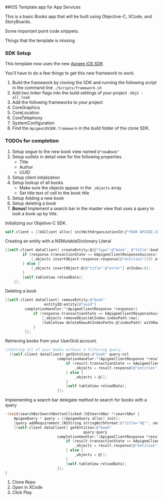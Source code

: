 ##iOS Template app for App Services

This is a basic Books app that will be built using Objective-C, XCode, and StoryBoards.

Some important point code snippets.

Things that the template is missing

### SDK Setup
This template now uses the new [Apigee iOS SDK](https://github.com/apigee/apigee-ios-sdk)

You'll have to do a few things to get this new framework to work.

1. Build the framework by cloning the SDK and running the following script in the command line `./Scripts/framework.sh`
2. Add two linker flags into the build settings of your project `-ObjC -all_load`
3. Add the following frameworks to your project
  1. CoreGraphics
  2. CoreLocation
  3. CoreTelephony
  4. SystemConfiguration
4. Find the `ApigeeiOSSDK.framework` in the build folder of the clone SDK.

### TODOs for completion

1. Setup segue to the new book view named `@"newBook"`
2. Setup outlets in detail view for the following properties
    * Title
    * Author
    * UUID
3. Setup client intialization
4. Setup lookup of all books
    * Make sure the objects appear in the `_objects` array
    * Set title text of cell to the book title
6. Setup Adding a new book
7. Setup deleting a book
8. **Bonus!** Implement a search bar in the master view that uses a query to look a book up by title.



Initializing our Objetive-C SDK.

```objective-c
self.client = [[UGClient alloc] initWithOrganizationId:@"YOUR APIGEE.COM USERNAME" withApplicationID:@"sandbox"];
```
Creating an entity with a NSMutableDictionary Literal

```objective-c
[[self.client dataClient] createEntity:@{@"type":@"book", @"title":book[@"title"], @"author":book[@"author"]} completionHandler:^(ApigeeClientResponse *response){
        if (response.transactionState == kApigeeClientResponseSuccess) {
            [_objects insertObject:response.response[@"entities"][0] atIndex:0];
        } else {
            [_objects insertObject:@{@"title":@"error"} atIndex:0];
        }
        [self.tableView reloadData];
    }];
```
Deleting a book

```objective-c
[[self.client dataClient] removeEntity:@"book"
                  entityID:entity[@"uuid"]
         completionHandler:^(ApigeeClientResponse *response){
             if (response.transactionState == kApigeeClientResponseSuccess) {
                 [_objects removeObjectAtIndex:indexPath.row];
                 [tableView deleteRowsAtIndexPaths:@[indexPath] withRowAnimation:UITableViewRowAnimationFade];
             }
         }];
```

Retrieving books from your UserGrid account.

```objective-c
//Getting all of your books without a filtering query.
  [[self.client dataClient] getEntities:@"book" query:nil
                        completionHandler:^(ApigeeClientResponse *result){
                            if (result.transactionState == kApigeeClientResponseSuccess) {
                                _objects = result.response[@"entities"];
                            } else {
                                _objects = @[];
                            }
                            [self.tableView reloadData];
                        }];
```

Implementing a search bar delegate method to search for books with a query
```objective-c
-(void)searchBarSearchButtonClicked:(UISearchBar *)searchBar {
    ApigeeQuery * query = [[ApigeeQuery alloc] init];
    [query addRequirement:[NSString stringWithFormat:@"title='%@'", searchBar.text]];
    [[self.client dataClient] getEntities:@"book"
                                    query:query
                        completionHandler:^(ApigeeClientResponse *result){
                            if (result.transactionState == kApigeeClientResponseSuccess) {
                                _objects = result.response[@"entities"];
                            } else {
                                _objects = @[];
                            }
                            [self.tableView reloadData];
                        }];
}
```

1. Clone Repo
2. Open in XCode
3. Click Play
